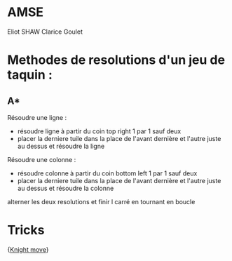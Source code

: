 # AMSE
Eliot SHAW
Clarice Goulet



# Methodes de resolutions d'un jeu de taquin :
## A*
Résoudre une ligne :
- résoudre ligne à partir du coin top right 1 par 1 sauf deux
- placer la derniere tuile dans la place de l'avant dernière et l'autre juste au dessus et résoudre la ligne

Résoudre une colonne :
- résoudre colonne à partir du coin bottom left 1 par 1 sauf deux
- placer la derniere tuile dans la place de l'avant dernière et l'autre juste au dessus et résoudre la colonne

alterner les deux resolutions et finir l carré en tournant en boucle


# Tricks
{[Knight move](https://www.youtube.com/watch?v=yma9uAgb11Q)}
